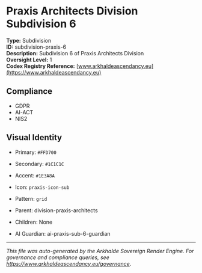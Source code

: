 # Praxis Architects Division Subdivision 6

**Type:** Subdivision  
**ID:** subdivision-praxis-6  
**Description:** Subdivision 6 of Praxis Architects Division  
**Oversight Level:** 1  
**Codex Registry Reference:** [www.arkhaldeascendancy.eu](https://www.arkhaldeascendancy.eu)

## Compliance

- GDPR
- AI-ACT
- NIS2

## Visual Identity

- Primary: `#FFD700`
- Secondary: `#1C1C1C`
- Accent: `#1E3A8A`
- Icon: `praxis-icon-sub`
- Pattern: `grid`


- Parent: division-praxis-architects
- Children: None
- AI Guardian: ai-praxis-sub-6-guardian

---

*This file was auto-generated by the Arkhalde Sovereign Render Engine. For governance and compliance queries, see https://www.arkhaldeascendancy.eu/governance.*
